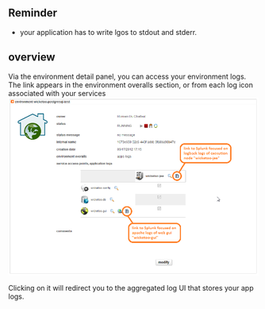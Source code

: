 ## Reminder

* your application has to write lgos to stdout and stderr. 

## overview

Via the environment detail panel, you can access your environment logs.  
The link appears in the environment overalls section, or from each log icon associated with your services
![accessing log manager tool](accessing_log_manager_tool.png)

Clicking on it will redirect you to the aggregated log UI that stores your app logs.
